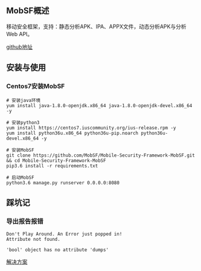 ## MobSF概述
移动安全框架，支持：静态分析APK、IPA、APPX文件，动态分析APK与分析Web API。

[github地址](https://github.com/MobSF/Mobile-Security-Framework-MobSF)

## 安装与使用
### Centos7安装MobSF
```
# 安装java环境
yum install java-1.8.0-openjdk.x86_64 java-1.8.0-openjdk-devel.x86_64 -y

# 安装python3
yum install https://centos7.iuscommunity.org/ius-release.rpm -y
yum install python36u.x86_64 python36u-pip.noarch python36u-devel.x86_64 -y

# 安装MobSF
git clone https://github.com/MobSF/Mobile-Security-Framework-MobSF.git && cd Mobile-Security-Framework-MobSF
pip3.6 install -r requirements.txt

# 启动MobSF
python3.6 manage.py runserver 0.0.0.0:8080
```

## 踩坑记
### 导出报告报错
```
Don't Play Around. An Error just popped in!
Attribute not found.

'bool' object has no attribute 'dumps'
```

[解决方案](https://github.com/MobSF/Mobile-Security-Framework-MobSF/issues/208)
